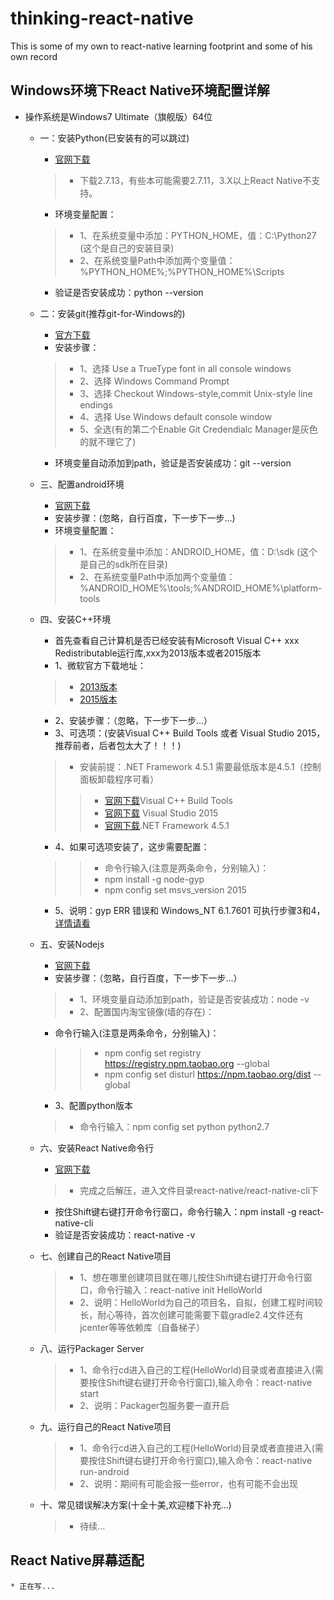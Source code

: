 # thinking-react-native
This is some of my own to react-native learning footprint and some of his own record

##  Windows环境下React Native环境配置详解
* 操作系统是Windows7 Ultimate（旗舰版）64位
    * 一：安装Python(已安装有的可以跳过)
        * [官网下载](https://www.python.org/downloads/)</br>
        >* 下载2.7.13，有些本可能需要2.7.11，3.X以上React Native不支持。</br>

        * 环境变量配置：
        >* 1、在系统变量中添加：PYTHON_HOME，值：C:\Python27 (这个是自己的安装目录)</br>
        >* 2、在系统变量Path中添加两个变量值：%PYTHON_HOME%;%PYTHON_HOME%\Scripts</br>
        
        * 验证是否安装成功：python --version</br>
    * 二：安装git(推荐git-for-Windows的)
        * [官方下载](https://git-for-windows.github.io/)
        * 安装步骤：
        >* 1、选择 Use a TrueType font in all console windows
        >* 2、选择 Windows Command Prompt
        >* 3、选择 Checkout Windows-style,commit Unix-style line endings
        >* 4、选择 Use Windows default console window
        >* 5、全选(有的第二个Enable Git Credendialc Manager是灰色的就不理它了)

        * 环境变量自动添加到path，验证是否安装成功：git --version
    * 三、配置android环境
        * [官网下载](http://developer.android.com/sdk/index.html)
        * 安装步骤：(忽略，自行百度，下一步下一步...)
        * 环境变量配置：</br>
        >* 1、在系统变量中添加：ANDROID_HOME，值：D:\sdk (这个是自己的sdk所在目录)</br>
        >* 2、在系统变量Path中添加两个变量值：%ANDROID_HOME%\tools;%ANDROID_HOME%\platform-tools
    * 四、安装C++环境
        * 首先查看自己计算机是否已经安装有Microsoft Visual C++ xxx Redistributable运行库,xxx为2013版本或者2015版本
        * 1、微软官方下载地址：
        >* [2013版本](http://www.microsoft.com/zh-CN/download/details.aspx?id=40784)
        >* [2015版本](https://www.microsoft.com/en-us/download/details.aspx?id=48145)

        * 2、安装步骤：（忽略，下一步下一步...）
        * 3、可选项：(安装Visual C++ Build Tools 或者 Visual Studio 2015，推荐前者，后者包太大了！！！)
        >* 安装前提：.NET Framework 4.5.1 需要最低版本是4.5.1（控制面板卸载程序可看）</br>
        >>* [官网下载](http://landinghub.visualstudio.com/visual-cpp-build-tools)Visual C++ Build Tools</br>
        >>* [官网下载](https://www.visualstudio.com/products/visual-studio-community-vs) Visual Studio 2015</br>
        >>* [官网下载](https://www.microsoft.com/en-us/download/details.aspx?id=40773).NET Framework 4.5.1</br>

        * 4、如果可选项安装了，这步需要配置：
        >>* 命令行输入(注意是两条命令，分别输入)：
        >>* npm install -g node-gyp
        >>* npm config set msvs_version 2015

        * 5、说明：gyp ERR 错误和 Windows_NT 6.1.7601 可执行步骤3和4，[详情请看](https://github.com/nodejs/node-gyp#installation)
    * 五、安装Nodejs
        * [官网下载](http://nodejs.cn/download/)
        * 安装步骤：（忽略，自行百度，下一步下一步...）
        >* 1、环境变量自动添加到path，验证是否安装成功：node -v
        >* 2、配置国内淘宝镜像(墙的存在)：

        * 命令行输入(注意是两条命令，分别输入)：
        >>* npm config set registry https://registry.npm.taobao.org --global
        >>* npm config set disturl https://npm.taobao.org/dist --global

        * 3、配置python版本
        >* 命令行输入：npm config set python python2.7
    * 六、安装React Native命令行
        * [官网下载](https://github.com/facebook/react-native)
        >* 完成之后解压，进入文件目录react-native/react-native-cli下</br>

        * 按住Shift键右键打开命令行窗口，命令行输入：npm install -g react-native-cli
        * 验证是否安装成功：react-native -v
    * 七、创建自己的React Native项目
        >* 1、想在哪里创建项目就在哪儿按住Shift键右键打开命令行窗口，命令行输入：react-native init HelloWorld</br>
        >* 2、说明：HelloWorld为自己的项目名，自拟，创建工程时间较长，耐心等待，首次创建可能需要下载gradle2.4文件还有jcenter等等依赖库（自备梯子）</br>
    * 八、运行Packager Server
        >* 1、命令行cd进入自己的工程(HelloWorld)目录或者直接进入(需要按住Shift键右键打开命令行窗口),输入命令：react-native start</br>
        >* 2、说明：Packager包服务要一直开启</br>
    * 九、运行自己的React Native项目
        >* 1、命令行cd进入自己的工程(HelloWorld)目录或者直接进入(需要按住Shift键右键打开命令行窗口),输入命令：react-native run-android</br>
        >* 2、说明：期间有可能会报一些error，也有可能不会出现</br>
    * 十、常见错误解决方案(十全十美,欢迎楼下补充...)
        >* 待续...</br>


## React Native屏幕适配
    * 正在写...